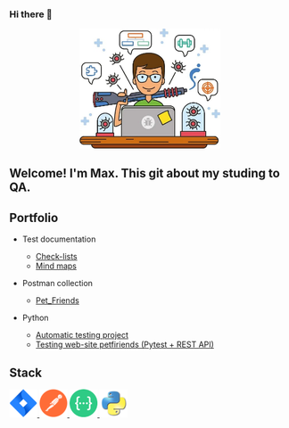 ### Hi there 🐍

<div align="center">
<img src="https://github.com/MaxJamal/MaxJamal/blob/main/QA.jpg.jpg" width=50% height=50%>
</div>

## Welcome! I'm Max. This git about my studing to QA.

## Portfolio 
- Test documentation
   -  [Check-lists](https://github.com/MaxJamal)
   -  [Mind maps](https://github.com/MaxJamal/mind_maps)
  
- Postman collection
   -  [Pet_Friends ](https://github.com/MaxJamal/sf19)
- Python
   -  [Automatic testing project](https://github.com/MaxJamal/module28)
   -  [Testing web-site petfiriends (Pytest + REST API)](https://github.com/MaxJamal)

 

## Stack

<a href="https://www.atlassian.com/software/jira">
<img src="https://github.com/DmitrievRB/DmitrievRB/blob/master/icons/Jira.png" alt="Jira" width="50" height="50" />
</a>
<a href="https://www.postman.com/">
<img src="https://github.com/DmitrievRB/DmitrievRB/blob/master/icons/Postman.png" alt="Postman" width="50" height="50" />
</a>
<a href="https://swagger.io/">
<img src="https://github.com/DmitrievRB/DmitrievRB/blob/master/icons/swagger.png" alt="Swagger" width="50" height="50" />
</a>
<a href="https://www.python.org/">
<img src="https://github.com/DmitrievRB/DmitrievRB/blob/master/icons/python.png" alt="Python" width="50" height="50" />
</a>
<!--
**MaxJamal/MaxJamal** is a ✨ _special_ ✨ repository because its `README.md` (this file) appears on your GitHub profile.

Here are some ideas to get you started:

- 🔭 I’m currently working on ...
- 🌱 I’m currently learning ...
- 👯 I’m looking to collaborate on ...
- 🤔 I’m looking for help with ...
- 💬 Ask me about ...
- 📫 How to reach me: ...
- 😄 Pronouns: ...
- ⚡ Fun fact: ...
-->
